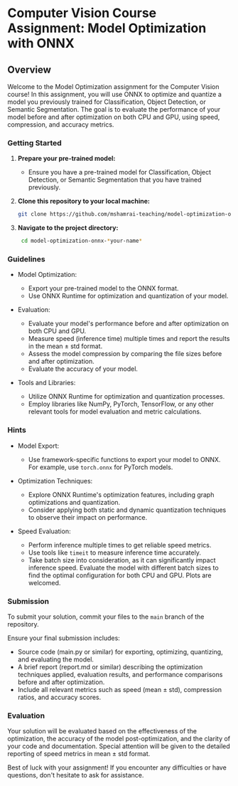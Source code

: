 # Computer Vision Course Assignment: Model Optimization with ONNX

## Overview

Welcome to the Model Optimization assignment for the Computer Vision course! In this assignment, you will use ONNX to optimize and quantize a model you previously trained for Classification, Object Detection, or Semantic Segmentation. The goal is to evaluate the performance of your model before and after optimization on both CPU and GPU, using speed, compression, and accuracy metrics.

### Getting Started

1. **Prepare your pre-trained model:**
   - Ensure you have a pre-trained model for Classification, Object Detection, or Semantic Segmentation that you have trained previously.

2. **Clone this repository to your local machine:**
     ```bash
     git clone https://github.com/mshamrai-teaching/model-optimization-onnx-*your-name*
     ```
3. **Navigate to the project directory:**
      ```bash
       cd model-optimization-onnx-*your-name*
      ```

### Guidelines

* Model Optimization:
  * Export your pre-trained model to the ONNX format.
  * Use ONNX Runtime for optimization and quantization of your model.

* Evaluation:
  * Evaluate your model's performance before and after optimization on both CPU and GPU.
  * Measure speed (inference time) multiple times and report the results in the mean ± std format.
  * Assess the model compression by comparing the file sizes before and after optimization.
  * Evaluate the accuracy of your model.

* Tools and Libraries:
  *  Utilize ONNX Runtime for optimization and quantization processes.
  *  Employ libraries like NumPy, PyTorch, TensorFlow, or any other relevant tools for model evaluation and metric calculations.

### Hints

* Model Export:
  * Use framework-specific functions to export your model to ONNX. For example, use `torch.onnx` for PyTorch models.

* Optimization Techniques:
  * Explore ONNX Runtime's optimization features, including graph optimizations and quantization.
  * Consider applying both static and dynamic quantization techniques to observe their impact on performance.

* Speed Evaluation:
  * Perform inference multiple times to get reliable speed metrics.
  * Use tools like `timeit` to measure inference time accurately.
  * Take batch size into consideration, as it can significantly impact inference speed. Evaluate the model with different batch sizes to find the optimal configuration for both CPU and GPU. Plots are welcomed. 

### Submission

To submit your solution, commit your files to the `main` branch of the repository.

Ensure your final submission includes:
* Source code (main.py or similar) for exporting, optimizing, quantizing, and evaluating the model.
* A brief report (report.md or similar) describing the optimization techniques applied, evaluation results, and performance comparisons before and after optimization.
* Include all relevant metrics such as speed (mean ± std), compression ratios, and accuracy scores.

### Evaluation

Your solution will be evaluated based on the effectiveness of the optimization, the accuracy of the model post-optimization, and the clarity of your code and documentation. Special attention will be given to the detailed reporting of speed metrics in mean ± std format.

Best of luck with your assignment! If you encounter any difficulties or have questions, don't hesitate to ask for assistance.
